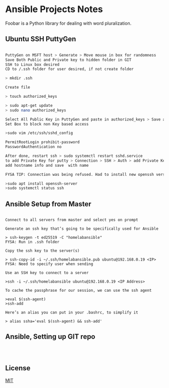 # Ansible Projects Notes

Foobar is a Python library for dealing with word pluralization.

## Ubuntu SSH PuttyGen

```bash

PuttyGen on MSFT host > Generate > Move mouse in box for randomness
Save Both Public and Private key to hidden folder in GIT
SSH to Linux box desired
CD to /.ssh folder for user desired, if not create folder

> mkdir .ssh

Create file 

> touch authorized_keys 

> sudo apt-get update
> sudo nano authorized_keys

Select All Public Key in PuttyGen and paste in authorized_keys > Save and exit
Set Box to block non Key based access

>sudo vim /etc/ssh/sshd_config

PermitRootLogin prohibit-password
PasswordAuthentication no

After done, restart ssh > sudo systemctl restart sshd.service
to add Private Key for putty > Connection > SSH > Auth > add Private Key
add hostname info and save  with name

FYSA TIP: Connection was being refused. Had to install new openssh version

>sudo apt install openssh-server
>sudo systemctl status ssh

```

## Ansible Setup from Master

```ansible

Connect to all servers from master and select yes on prompt

Generate an ssh key that’s going to be specifically used for Ansible

> ssh-keygen -t ed25519 -C "homelabansible"
FYSA: Run in .ssh folder

Copy the ssh key to the server(s)

> ssh-copy-id -i ~/.ssh/homelabansible.pub ubuntu@192.168.0.19 <IP>
FYSA: Need to specify user when sending

Use an SSH key to connect to a server 

>ssh -i ~/.ssh/homelabansible ubuntu@192.168.0.19 <IP Address>

To cache the passphrase for our session, we can use the ssh agent 

>eval $(ssh-agent)
>ssh-add

Here’s an alias you can put in your .bashrc, to simplify it

> alias ssha='eval $(ssh-agent) && ssh-add'

```

## Ansible, Setting up GIT repo

```ansible



```

## License
[MIT](https://choosealicense.com/licenses/mit/)
